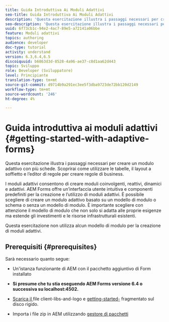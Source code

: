 ```yaml
---
title: Guida Introduttiva Ai Moduli Adattivi
seo-title: Guida Introduttiva Ai Moduli Adattivi
description: 'Questa esercitazione illustra i passaggi necessari per creare un modulo adattivo con più schede. Scoprirai come utilizzare le tabelle, il layout a soffietto e l’editor di regole per creare regole di business. '
seo-description: 'Questa esercitazione illustra i passaggi necessari per creare un modulo adattivo con più schede. Scoprirai come utilizzare le tabelle, il layout a soffietto e l’editor di regole per creare regole di business. '
uuid: 6f73cb1c-94e2-4ac7-89e5-a72141a06bbe
feature: Moduli adattivi
topics: authoring
audience: developer
doc-type: tutorial
activity: understand
version: 6.3,6.4,6.5
discoiquuid: b6863d3d-8528-4a96-ae37-c8d1aa62d443
topic: Sviluppo
role: Developer (Sviluppatore)
level: Principiante
translation-type: tm+mt
source-git-commit: d9714b9a291ec3ee5f3dba9723de72bb120d2149
workflow-type: tm+mt
source-wordcount: '246'
ht-degree: 4%

---
```



# Guida introduttiva ai moduli adattivi {#getting-started-with-adaptive-forms}

Questa esercitazione illustra i passaggi necessari per creare un modulo adattivo con più schede. Scoprirai come utilizzare le tabelle, il layout a soffietto e l’editor di regole per creare regole di business.

I moduli adattivi consentono di creare moduli coinvolgenti, reattivi, dinamici e adattivi. AEM Forms offre un’interfaccia utente intuitiva e componenti predefiniti per la creazione e l’utilizzo di moduli adattivi. È possibile scegliere di creare un modulo adattivo basato su un modello di modulo o schema o senza un modello di modulo. È importante scegliere con attenzione il modello di modulo che non solo si adatta alle proprie esigenze ma estende gli investimenti e le risorse infrastrutturali esistenti.

Questa esercitazione non utilizza alcun modello di modulo per la creazione di moduli adattivi.

## Prerequisiti {#prerequisites}

Sarà necessario quanto segue:

* Un&#39;istanza funzionante di AEM con il pacchetto aggiuntivo di Form installato

* **Si presume che tu stia eseguendo AEM Forms versione 6.4 o successiva su localhost:4502.**

* [Scarica il ](assets/client-libs-and-logo.zip) file client-libs-and-logo e  [getting-started-](assets/getting-started-fragment.zip) fragmentato sul disco rigido.

* Importa i file zip in AEM utilizzando [gestore di pacchetti ](http://localhost:4502/crx/packmgr/index.jsp)


